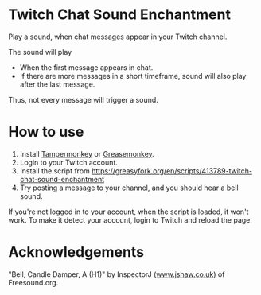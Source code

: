 # Twitch Chat Sound Enchantment
Play a sound, when chat messages appear in your Twitch channel.

The sound will play
  * When the first message appears in chat.
  * If there are more messages in a short timeframe, sound will also play after
    the last message.

Thus, not every message will trigger a sound.

# How to use

1. Install [Tampermonkey](https://www.tampermonkey.net/) or
   [Greasemonkey](https://addons.mozilla.org/en-US/firefox/addon/greasemonkey/).
1. Login to your Twitch account.
1. Install the script from
   https://greasyfork.org/en/scripts/413789-twitch-chat-sound-enchantment
1. Try posting a message to your channel, and you should hear a bell sound.

If you're not logged in to your account, when the script is loaded, it won't
work. To make it detect your account, login to Twitch and reload the page.

# Acknowledgements
"Bell, Candle Damper, A (H1)" by InspectorJ (www.jshaw.co.uk) of
Freesound.org.
